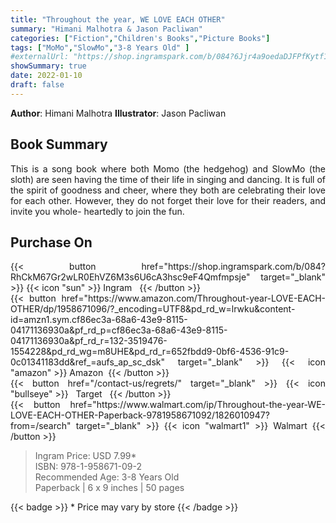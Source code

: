 ```yaml
---
title: "Throughout the year, WE LOVE EACH OTHER"
summary: "Himani Malhotra & Jason Pacliwan"
categories: ["Fiction","Children's Books","Picture Books"]
tags: ["MoMo","SlowMo","3-8 Years Old" ]
#externalUrl: "https://shop.ingramspark.com/b/084?6Jjr4a9oedaDJFPfKytf1LvKUUDUXW5AIJUdB7cwUpO"
showSummary: true
date: 2022-01-10
draft: false
---
```

<div class="flex flex-wrap">

**Author**:&nbsp;Himani&nbsp;Malhotra **Illustrator**:&nbsp;Jason&nbsp;Pacliwan

<div align="justify">

## Book Summary
This is a song book where both Momo (the hedgehog) and SlowMo (the sloth) are seen having the time of their life in singing and dancing. It is full of the spirit of goodness and cheer, where they both are celebrating their love for each other. However, they do not forget their love for their readers, and invite you whole- heartedly to join the fun.

## Purchase  On

<div class="flex flex-wrap">

<div>
<div class=" mt-3 ">
{{< button href="https://shop.ingramspark.com/b/084?RhCkM67Gr2wLR0EhVZ6M3s6U6cA3hsc9eF4Qmfmpsje" target="_blank" >}}
{{< icon "sun" >}}&nbsp;Ingram&nbsp;&nbsp;
{{< /button >}}
</div>
<div class=" mt-3 ">
{{< button href="https://www.amazon.com/Throughout-year-LOVE-EACH-OTHER/dp/1958671096/?_encoding=UTF8&pd_rd_w=lrwku&content-id=amzn1.sym.cf86ec3a-68a6-43e9-8115-04171136930a&pf_rd_p=cf86ec3a-68a6-43e9-8115-04171136930a&pf_rd_r=132-3519476-1554228&pd_rd_wg=m8UHE&pd_rd_r=652fbdd9-0bf6-4536-91c9-0c01341183dd&ref_=aufs_ap_sc_dsk" target="_blank" >}}
{{< icon "amazon" >}} Amazon&nbsp;
{{< /button >}}
</div>
</div>
<div>
<div class=" mt-3 ">
{{< button href="/contact-us/regrets/" target="_blank" >}}
{{< icon "bullseye" >}} &nbsp;&nbsp;Target&nbsp;&nbsp;
{{< /button >}}
</div>
<div class=" mt-3 ">
{{< button href="https://www.walmart.com/ip/Throughout-the-year-WE-LOVE-EACH-OTHER-Paperback-9781958671092/1826010947?from=/search" target="_blank" >}}
{{< icon "walmart1" >}} Walmart
{{< /button >}}
</div>
</div>
</div>



> Ingram Price: USD 7.99* <br>
> ISBN: 978-1-958671-09-2 <br>
> Recommended Age: 3-8 Years Old <br> 
> Paperback | 6 x 9 inches | 50 pages 

{{< badge >}}  * Price may vary by store {{< /badge >}}

</div>

</div>

